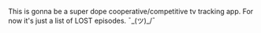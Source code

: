 This is gonna be a super dope cooperative/competitive tv tracking app. For now it's just a list of LOST episodes. ¯\_(ツ)_/¯